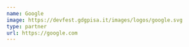 ```yaml
---
name: Google
image: https://devfest.gdgpisa.it/images/logos/google.svg
type: partner
url: https://google.com
---
```

